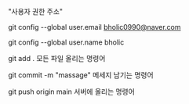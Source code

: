 "사용자 권한 주소"

git config --global user.email bholic0990@naver.com

git config --global user.name bholic

git add .
모든 파일 올리는 명령어

git  commit -m "massage"
메세지 남기는 명령어

git push origin main
서버에 올리는 명령어

